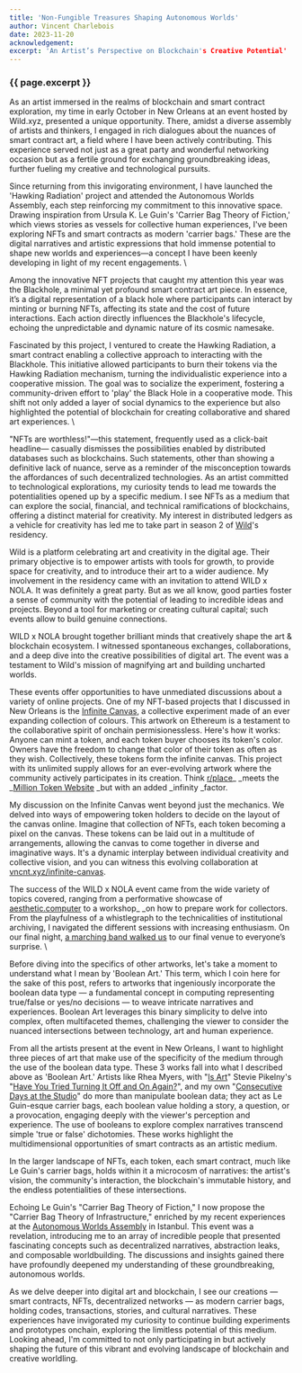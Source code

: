 ```yaml
---
title: 'Non-Fungible Treasures Shaping Autonomous Worlds'
author: Vincent Charlebois
date: 2023-11-20
acknowledgement: 
excerpt: 'An Artist’s Perspective on Blockchain's Creative Potential'
---
```


### {{ page.excerpt }}

As an artist immersed in the realms of blockchain and smart contract exploration, my time in early October in New Orleans at an event hosted by Wild.xyz, presented a unique opportunity. There, amidst a diverse assembly of artists and thinkers, I engaged in rich dialogues about the nuances of smart contract art, a field where I have been actively contributing. This experience served not just as a great party and wonderful networking occasion but as a fertile ground for exchanging groundbreaking ideas, further fueling my creative and technological pursuits.

Since returning from this invigorating environment, I have launched the 'Hawking Radiation' project and attended the Autonomous Worlds Assembly, each step reinforcing my commitment to this innovative space. Drawing inspiration from Ursula K. Le Guin's 'Carrier Bag Theory of Fiction,' which views stories as vessels for collective human experiences, I've been exploring NFTs and smart contracts as modern 'carrier bags.' These are the digital narratives and artistic expressions that hold immense potential to shape new worlds and experiences—a concept I have been keenly developing in light of my recent engagements. \


Among the innovative NFT projects that caught my attention this year was the Blackhole, a minimal yet profound smart contract art piece. In essence, it’s a digital representation of a black hole where participants can interact by minting or burning NFTs, affecting its state and the cost of future interactions. Each action directly influences the Blackhole's lifecycle, echoing the unpredictable and dynamic nature of its cosmic namesake.

Fascinated by this project, I ventured to create the Hawking Radiation, a smart contract enabling a collective approach to interacting with the Blackhole. This initiative allowed participants to burn their tokens via the Hawking Radiation mechanism, turning the individualistic experience into a cooperative mission. The goal was to socialize the experiment, fostering a community-driven effort to 'play' the Black Hole in a cooperative mode. This shift not only added a layer of social dynamics to the experience but also highlighted the potential of blockchain for creating collaborative and shared art experiences. \


"NFTs are worthless!"—this statement, frequently used as a click-bait headline— casually dismisses the possibilities enabled by distributed databases such as blockchains. Such statements, other than showing a definitive lack of nuance, serve as a reminder of the misconception towards the affordances of such decentralized technologies. As an artist committed to technological explorations, my curiosity tends to lead me towards the potentialities opened up by a specific medium. I see NFTs as a medium that can explore the social, financial, and technical ramifications of blockchains, offering a distinct material for creativity. My interest in distributed ledgers as a vehicle for creativity has led me to take part in season 2 of [Wild](https://wild.xyz)'s residency.

Wild is a platform celebrating art and creativity in the digital age. Their primary objective is to empower artists with tools for growth, to provide space for creativity, and to introduce their art to a wider audience. My involvement in the residency came with an invitation to attend WILD x NOLA. It was definitely a great party. But as we all know, good parties foster a sense of community with the potential of leading to incredible ideas and projects. Beyond a tool for marketing or creating cultural capital; such events allow to build genuine connections.

WILD x NOLA brought together brilliant minds that creatively shape the art & blockchain ecosystem. I witnessed spontaneous exchanges, collaborations, and a deep dive into the creative possibilities of digital art. The event was a testament to Wild's mission of magnifying art and building uncharted worlds.

These events offer opportunities to have unmediated discussions about a variety of online projects. One of my NFT-based projects that I discussed in New Orleans is the [Infinite Canvas](https://vncnt.xyz/infinite-canvas), a collective experiment made of an ever expanding collection of colours. This artwork on Ethereum is a testament to the collaborative spirit of onchain permisionessless. Here's how it works: Anyone can mint a token, and each token buyer chooses its token's color. Owners have the freedom to change that color of their token as often as they wish. Collectively, these tokens form the infinite canvas. This project with its unlimited supply allows for an ever-evolving artwork where the community actively participates in its creation. Think [r/place](https://en.wikipedia.org/wiki/R/place)_ _meets the _[Million Token Website](https://milliontokenwebsite.com/) _but with an added _infinity _factor.

My discussion on the Infinite Canvas went beyond just the mechanics. We delved into ways of empowering token holders to decide on the layout of the canvas online. Imagine that collection of NFTs, each token becoming a pixel on the canvas. These tokens can be laid out in a multitude of arrangements, allowing the canvas to come together in diverse and imaginative ways. It's a dynamic interplay between individual creativity and collective vision, and you can witness this evolving collaboration at[ vncnt.xyz/infinite-canvas](https://vncnt.xyz/infinite-canvas).

The success of the WILD x NOLA event came from the wide variety of topics covered, ranging from a performative showcase of [aesthetic.computer](http://aesthetic.computer) to a workshop_ _on how to prepare work for collectors. From the playfulness of a whistlegraph to the technicalities of institutional archiving, I navigated the different sessions with increasing enthusiasm. On our final night, [a marching band walked us](https://twitter.com/jtchomko/status/1712910024308093020) to our final venue to everyone’s surprise.   \


Before diving into the specifics of other artworks, let's take a moment to understand what I mean by 'Boolean Art.' This term, which I coin here for the sake of this post, refers to artworks that ingeniously incorporate the boolean data type — a fundamental concept in computing representing true/false or yes/no decisions — to weave intricate narratives and experiences. Boolean Art leverages this binary simplicity to delve into complex, often multifaceted themes, challenging the viewer to consider the nuanced intersections between technology, art and human experience.

From all the artists present at the event in New Orleans, I want to highlight three pieces of art that make use of the specificity of the medium through the use of the boolean data type. These 3 works fall into what I described above as 'Boolean Art.' Artists like Rhea Myers, with "[Is Art](https://rhea.art/is-art/)" Stevie Pikelny's "[Have You Tried Turning It Off and On Again?](https://unitlondon.com/nfts/have-you-tried-turning-it-off-and-on-again/)", and my own "[Consecutive Days at the Studio](https://vincent.charlebois.info/am-i/)" do more than manipulate boolean data; they act as Le Guin-esque carrier bags, each boolean value holding a story, a question, or a provocation, engaging deeply with the viewer's perception and experience. The use of booleans to explore complex narratives transcend simple 'true or false' dichotomies. These works highlight the multidimensional opportunities of smart contracts as an artistic medium.

In the larger landscape of NFTs, each token, each smart contract, much like Le Guin's carrier bags, holds within it a microcosm of narratives: the artist's vision, the community's interaction, the blockchain's immutable history, and the endless potentialities of these intersections.

Echoing Le Guin's "Carrier Bag Theory of Fiction," I now propose the "Carrier Bag Theory of Infrastructure," enriched by my recent experiences at the [Autonomous Worlds Assembly](https://aw.network/2023) in Istanbul. This event was a revelation, introducing me to an array of incredible people that presented fascinating concepts such as decentralized narratives, abstraction leaks, and composable worldbuilding. The discussions and insights gained there have profoundly deepened my understanding of these groundbreaking, autonomous worlds.

As we delve deeper into digital art and blockchain, I see our creations — smart contracts, NFTs, decentralized networks — as modern carrier bags, holding codes, transactions, stories, and cultural narratives. These experiences have invigorated my curiosity to continue building experiments and prototypes onchain, exploring the limitless potential of this medium. Looking ahead, I'm committed to not only participating in but actively shaping the future of this vibrant and evolving landscape of blockchain and creative worldling.
